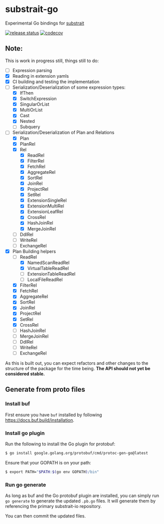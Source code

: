 # substrait-go

Experimental Go bindings for [substrait](https://substrait.io)

[![release status](https://github.com/substrait-io/substrait-go/actions/workflows/release.yml/badge.svg)](https://github.com/substrait-io/substrait-go/actions/workflows/release.yml)
[![codecov](https://codecov.io/gh/substrait-io/substrait-go/branch/main/graph/badge.svg?token=7YXPNM3AMJ)](https://codecov.io/gh/substrait-io/substrait-go)
## Note:

This is work in progress still, things still to do:

- [ ] Expression parsing
- [x] Reading in extension yamls
- [x] CI building and testing the implementation
- [ ] Serialization/Deserialization of some expression types:
  - [x] IfThen
  - [x] SwitchExpression
  - [x] SingularOrList
  - [x] MultiOrList
  - [x] Cast
  - [x] Nested
  - [ ] Subquery
- [ ] Serialization/Deserialization of Plan and Relations
  - [x] Plan
  - [x] PlanRel
  - [x] Rel
    - [x] ReadRel
    - [x] FilterRel
    - [x] FetchRel
    - [x] AggregateRel
    - [x] SortRel
    - [x] JoinRel
    - [x] ProjectRel
    - [x] SetRel
    - [x] ExtensionSingleRel
    - [x] ExtensionMultiRel
    - [x] ExtensionLeafRel
    - [x] CrossRel
    - [x] HashJoinRel
    - [x] MergeJoinRel
  - [ ] DdlRel
  - [ ] WriteRel
  - [ ] ExchangeRel
- [x] Plan Building helpers
  - [ ] ReadRel
    - [x] NamedScanReadRel
    - [x] VirtualTableReadRel
    - [ ] ExtensionTableReadRel
    - [ ] LocalFileReadRel
  - [x] FilterRel
  - [x] FetchRel
  - [x] AggregateRel
  - [x] SortRel
  - [x] JoinRel
  - [x] ProjectRel
  - [x] SetRel
  - [x] CrossRel
  - [ ] HashJoinRel
  - [ ] MergeJoinRel
  - [ ] DdlRel
  - [ ] WriteRel
  - [ ] ExchangeRel

As this is built out, you can expect refactors and other changes to the
structure of the package for the time being. **The API should not yet be
considered stable.**

## Generate from proto files

### Install buf

First ensure you have `buf` installed by following https://docs.buf.build/installation.

### Install go plugin

Run the following to install the Go plugin for protobuf:

```bash
$ go install google.golang.org/protobuf/cmd/protoc-gen-go@latest
```

Ensure that your GOPATH is on your path:

```bash
$ export PATH="$PATH:$(go env GOPATH)/bin"
```

### Run go generate

As long as buf and the Go protobuf plugin are installed, you can
simply run `go generate` to generate the updated `.pb.go` files. It
will generate them by referencing the primary substrait-io repository.

You can then commit the updated files.